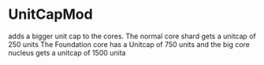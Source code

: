 # UnitCapMod
adds a bigger unit cap to the cores. 
The normal core shard gets a unitcap of 250 units
The Foundation core has a Unitcap of 750 units
and the big core nucleus gets a unitcap of 1500 unita
